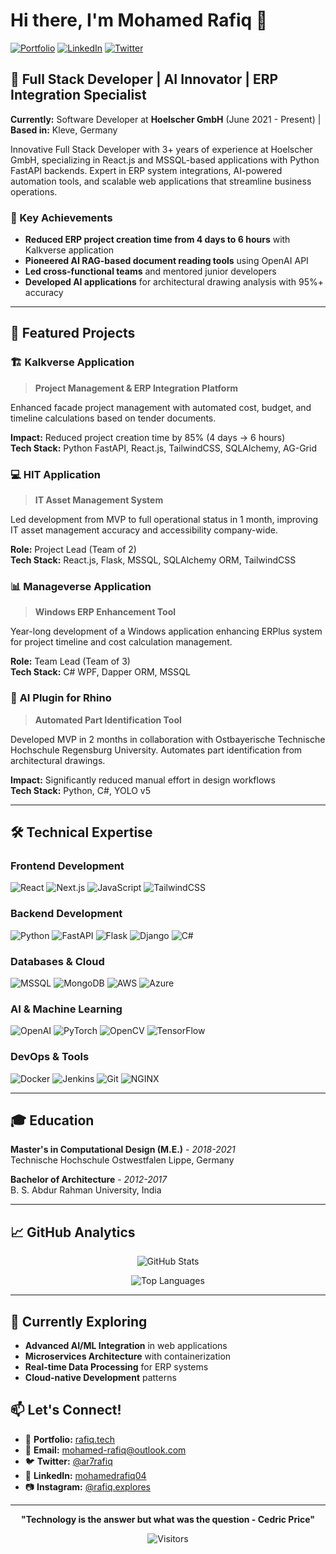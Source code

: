 # Hi there, I'm Mohamed Rafiq 👋

[![Portfolio](https://img.shields.io/badge/Portfolio-rafiq.tech-blue?style=for-the-badge)](https://rafiq.tech)
[![LinkedIn](https://img.shields.io/badge/LinkedIn-mohamedrafiq04-0077B5?style=for-the-badge&logo=linkedin)](https://linkedin.com/in/mohamedrafiq04)
[![Twitter](https://img.shields.io/badge/Twitter-ar7rafiq-1DA1F2?style=for-the-badge&logo=twitter)](https://twitter.com/ar7rafiq)

## 🚀 Full Stack Developer | AI Innovator | ERP Integration Specialist

**Currently:** Software Developer at **Hoelscher GmbH** (June 2021 - Present) | **Based in:** Kleve, Germany

Innovative Full Stack Developer with 3+ years of experience at Hoelscher GmbH, specializing in React.js and MSSQL-based applications with Python FastAPI backends. Expert in ERP system integrations, AI-powered automation tools, and scalable web applications that streamline business operations.

### 🎯 Key Achievements
- **Reduced ERP project creation time from 4 days to 6 hours** with Kalkverse application
- **Pioneered AI RAG-based document reading tools** using OpenAI API
- **Led cross-functional teams** and mentored junior developers
- **Developed AI applications** for architectural drawing analysis with 95%+ accuracy

---

## 💼 Featured Projects

### 🏗️ **Kalkverse Application**
> **Project Management & ERP Integration Platform**

Enhanced facade project management with automated cost, budget, and timeline calculations based on tender documents.

**Impact:** Reduced project creation time by 85% (4 days → 6 hours)  
**Tech Stack:** Python FastAPI, React.js, TailwindCSS, SQLAlchemy, AG-Grid

### 💻 **HIT Application** 
> **IT Asset Management System**

Led development from MVP to full operational status in 1 month, improving IT asset management accuracy and accessibility company-wide.

**Role:** Project Lead (Team of 2)  
**Tech Stack:** React.js, Flask, MSSQL, SQLAlchemy ORM, TailwindCSS

### 📊 **Manageverse Application**
> **Windows ERP Enhancement Tool**

Year-long development of a Windows application enhancing ERPlus system for project timeline and cost calculation management.

**Role:** Team Lead (Team of 3)  
**Tech Stack:** C# WPF, Dapper ORM, MSSQL

### 🤖 **AI Plugin for Rhino**
> **Automated Part Identification Tool**

Developed MVP in 2 months in collaboration with Ostbayerische Technische Hochschule Regensburg University. Automates part identification from architectural drawings.

**Impact:** Significantly reduced manual effort in design workflows  
**Tech Stack:** Python, C#, YOLO v5

---

## 🛠️ Technical Expertise

### **Frontend Development**
![React](https://img.shields.io/badge/React-20232A?style=for-the-badge&logo=react&logoColor=61DAFB)
![Next.js](https://img.shields.io/badge/Next-black?style=for-the-badge&logo=next.js&logoColor=white)
![JavaScript](https://img.shields.io/badge/JavaScript-F7DF1E?style=for-the-badge&logo=javascript&logoColor=black)
![TailwindCSS](https://img.shields.io/badge/Tailwind_CSS-38B2AC?style=for-the-badge&logo=tailwind-css&logoColor=white)

### **Backend Development**
![Python](https://img.shields.io/badge/Python-3776AB?style=for-the-badge&logo=python&logoColor=white)
![FastAPI](https://img.shields.io/badge/FastAPI-005571?style=for-the-badge&logo=fastapi)
![Flask](https://img.shields.io/badge/Flask-000000?style=for-the-badge&logo=flask&logoColor=white)
![Django](https://img.shields.io/badge/Django-092E20?style=for-the-badge&logo=django&logoColor=white)
![C#](https://img.shields.io/badge/C%23-239120?style=for-the-badge&logo=c-sharp&logoColor=white)

### **Databases & Cloud**
![MSSQL](https://img.shields.io/badge/Microsoft%20SQL%20Server-CC2927?style=for-the-badge&logo=microsoft%20sql%20server&logoColor=white)
![MongoDB](https://img.shields.io/badge/MongoDB-4EA94B?style=for-the-badge&logo=mongodb&logoColor=white)
![AWS](https://img.shields.io/badge/Amazon_AWS-232F3E?style=for-the-badge&logo=amazon-aws&logoColor=white)
![Azure](https://img.shields.io/badge/Microsoft_Azure-0089D0?style=for-the-badge&logo=microsoft-azure&logoColor=white)

### **AI & Machine Learning**
![OpenAI](https://img.shields.io/badge/OpenAI-412991?style=for-the-badge&logo=openai&logoColor=white)
![PyTorch](https://img.shields.io/badge/PyTorch-EE4C2C?style=for-the-badge&logo=pytorch&logoColor=white)
![OpenCV](https://img.shields.io/badge/OpenCV-27338e?style=for-the-badge&logo=OpenCV&logoColor=white)
![TensorFlow](https://img.shields.io/badge/TensorFlow-FF6F00?style=for-the-badge&logo=tensorflow&logoColor=white)

### **DevOps & Tools**
![Docker](https://img.shields.io/badge/Docker-2496ED?style=for-the-badge&logo=docker&logoColor=white)
![Jenkins](https://img.shields.io/badge/Jenkins-D24939?style=for-the-badge&logo=Jenkins&logoColor=white)
![Git](https://img.shields.io/badge/Git-F05032?style=for-the-badge&logo=git&logoColor=white)
![NGINX](https://img.shields.io/badge/Nginx-009639?style=for-the-badge&logo=nginx&logoColor=white)

---

## 🎓 Education

**Master's in Computational Design (M.E.)** - *2018-2021*  
Technische Hochschule Ostwestfalen Lippe, Germany

**Bachelor of Architecture** - *2012-2017*  
B. S. Abdur Rahman University, India

---

## 📈 GitHub Analytics

<div align="center">
  
![GitHub Stats](https://github-readme-stats.vercel.app/api?username=mr-rafiq&theme=radical&show_icons=true&count_private=true)

![Top Languages](https://github-readme-stats.vercel.app/api/top-langs/?username=mr-rafiq&layout=compact&theme=radical)

</div>

---

## 🌱 Currently Exploring
- **Advanced AI/ML Integration** in web applications
- **Microservices Architecture** with containerization
- **Real-time Data Processing** for ERP systems
- **Cloud-native Development** patterns

## 📫 Let's Connect!

- 💼 **Portfolio:** [rafiq.tech](https://rafiq.tech)
- 💌 **Email:** mohamed-rafiq@outlook.com
- 🐦 **Twitter:** [@ar7rafiq](https://twitter.com/ar7rafiq)
- 💼 **LinkedIn:** [mohamedrafiq04](https://linkedin.com/in/mohamedrafiq04)
- 📷 **Instagram:** [@rafiq.explores](https://instagram.com/rafiq.explores)

---

<div align="center">

**"Technology is the answer but what was the question - Cedric Price"**

![Visitors](https://komarev.com/ghpvc/?username=mr-rafiq&color=blueviolet&style=for-the-badge)

</div>
